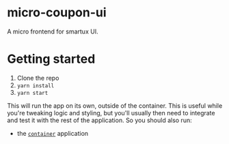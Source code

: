 # micro-coupon-ui

A micro frontend for smartux UI.

# Getting started

1. Clone the repo
2. `yarn install`
3. `yarn start`

This will run the app on its own, outside of the container. This is useful while
you're tweaking logic and styling, but you'll usually then need to integrate and
test it with the rest of the application. So you should also run:

- the [`container`](https://github.com/micro-frontends-demo/container/) application

